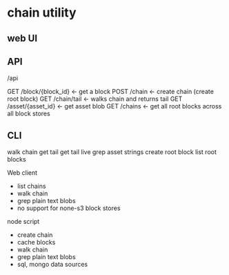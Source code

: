 # chain utility

## web UI
## API
/api

GET /block/{block_id}   <- get a block
POST /chain             <- create chain (create root block)
GET /chain/tail     <- walks chain and returns tail
GET /asset/{asset_id}   <- get asset blob
GET /chains         <- get all root blocks across all block stores

## CLI

walk chain
get tail
get tail live
grep asset strings
create root block
list root blocks

Web client
* list chains
* walk chain
* grep plain text blobs
* no support for none-s3 block stores

node script
* create chain
* cache blocks
* walk chain
* grep plain text blobs
* sql, mongo data sources
